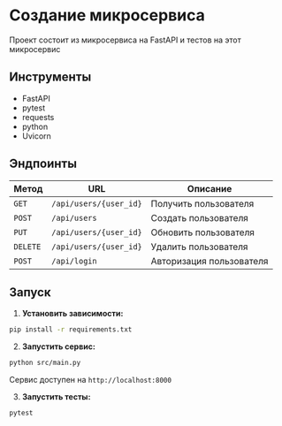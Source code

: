 # Создание микросервиса 
Проект состоит из микросервиса на FastAPI и тестов на этот микросервис

## Инструменты

- FastAPI
- pytest
- requests
- python
- Uvicorn

## Эндпоинты

| Метод    | URL | Описание                 |
|----------|-----|--------------------------|
| `GET`    | `/api/users/{user_id}` | Получить пользователя    |
| `POST`   | `/api/users` | Создать пользователя     |
| `PUT`    | `/api/users/{user_id}` | Обновить пользователя    |
| `DELETE` | `/api/users/{user_id}` | Удалить пользователя     
| `POST`   | `/api/login` | Авторизация пользователя |
## Запуск

1. **Установить зависимости:**
```bash
pip install -r requirements.txt 
```

2. **Запустить сервис:**
```bash
python src/main.py
```
Сервис доступен на `http://localhost:8000`

3. **Запустить тесты:**
```bash
pytest
```